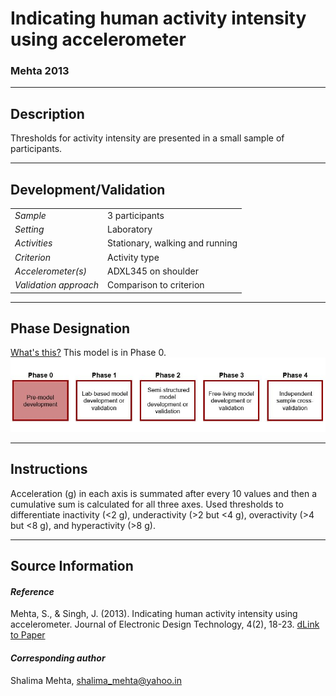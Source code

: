 # Indicating human activity intensity using accelerometer
### Mehta 2013
---

## Description
Thresholds for activity intensity are presented in a small sample of participants.



---

## Development/Validation

|  |  |
| ------------- | ------------- |
| *Sample*  |3 participants |
| *Setting*  |Laboratory |
| *Activities*  |Stationary, walking and running   |
| *Criterion* |Activity type   |
| *Accelerometer(s)* |ADXL345 on shoulder   |
| *Validation approach* |Comparison to criterion   |



---
## Phase Designation
[What's this?](https://github.com/clevengerkimberly/AccelerometerRepository/blob/a76916ebe2a6002b20cdc6ef39c889d62ce9d6ae/phase%20_images/phase.md)
This model is in Phase 0.
![image](https://github.com/clevengerkimberly/AccelerometerRepository/blob/main/phase%20_images/Phase0.JPG)

---
## Instructions
Acceleration (g) in each axis is summated after every 10 values and then a cumulative sum is calculated for all three axes. Used thresholds to differentiate inactivity (<2 g), underactivity (>2 but <4 g), overactivity (>4 but <8 g), and hyperactivity (>8 g).


---
## Source Information
#### *Reference*
Mehta, S., & Singh, J. (2013). Indicating human activity intensity using accelerometer. Journal of Electronic Design Technology, 4(2), 18-23. [dLink to Paper](https://github.com/clevengerkimberly/AccelerometerRepository/blob/main/Mehta2013/Mehta2013.pdf)


#### *Corresponding author*
Shalima Mehta, shalima_mehta@yahoo.in
